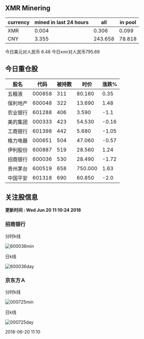 ## XMR Minering

|currency|mined in last 24 hours|all|in pool|
|---|---|---|---|
|XMR|0.004|0.306|0.099|
|CNY|3.355|243.658|78.818|

今日美元对人民币 6.48	今日xmr对人民币795.69


## 今日重仓股 

|股名|代码|被持数|时价|涨跌%|
|---|---|---|---|---|
|五粮液|000858|311|80.160|0.35|
|保利地产|600048|322|13.690|1.48|
|农业银行|601288|406|3.590|-1.1|
|美的集团|000333|423|54.530|-0.16|
|工商银行|601398|442|5.680|-1.05|
|格力电器|000651|504|47.060|-0.57|
|伊利股份|600887|519|28.560|1.24|
|招商银行|600036|530|28.490|-1.72|
|贵州茅台|600519|658|750.000|1.63|
|中国平安|601318|690|60.850|-2.0|

## 关注股信息
**更新时间 : Wed Jun 20 11:10:24 2018**
### 招商银行 
分时k线

![600036min](http://image.sinajs.cn/newchart/min/n/sh600036.gif)

日k线

![600036day](http://image.sinajs.cn/newchart/daily/n/sh600036.gif)

### 京东方Ａ 
分时k线

![000725min](http://image.sinajs.cn/newchart/min/n/sz000725.gif)

日k线

![000725day](http://image.sinajs.cn/newchart/daily/n/sz000725.gif)

2018-06-20 11:10